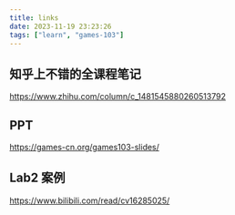```yaml
---
title: links
date: 2023-11-19 23:23:26
tags: ["learn", "games-103"]
---
```

## 知乎上不错的全课程笔记

https://www.zhihu.com/column/c_1481545880260513792

## PPT

https://games-cn.org/games103-slides/

## Lab2 案例

https://www.bilibili.com/read/cv16285025/

